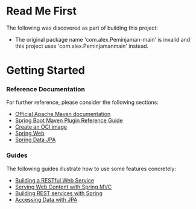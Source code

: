 # Read Me First
The following was discovered as part of building this project:

* The original package name 'com.alex.Peminjaman-main' is invalid and this project uses 'com.alex.Peminjamanmain' instead.

# Getting Started

### Reference Documentation
For further reference, please consider the following sections:

* [Official Apache Maven documentation](https://maven.apache.org/guides/index.html)
* [Spring Boot Maven Plugin Reference Guide](https://docs.spring.io/spring-boot/docs/3.0.1/maven-plugin/reference/html/)
* [Create an OCI image](https://docs.spring.io/spring-boot/docs/3.0.1/maven-plugin/reference/html/#build-image)
* [Spring Web](https://docs.spring.io/spring-boot/docs/3.0.1/reference/htmlsingle/#web)
* [Spring Data JPA](https://docs.spring.io/spring-boot/docs/3.0.1/reference/htmlsingle/#data.sql.jpa-and-spring-data)

### Guides
The following guides illustrate how to use some features concretely:

* [Building a RESTful Web Service](https://spring.io/guides/gs/rest-service/)
* [Serving Web Content with Spring MVC](https://spring.io/guides/gs/serving-web-content/)
* [Building REST services with Spring](https://spring.io/guides/tutorials/rest/)
* [Accessing Data with JPA](https://spring.io/guides/gs/accessing-data-jpa/)

